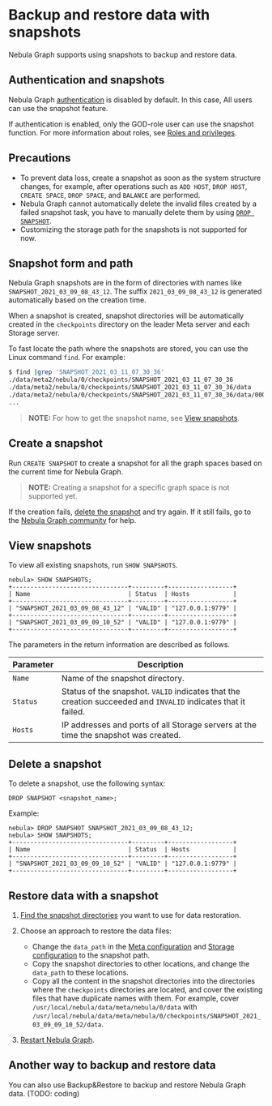 # Backup and restore data with snapshots

Nebula Graph supports using snapshots to backup and restore data.

## Authentication and snapshots

Nebula Graph [authentication](1.authentication/1.authentication.md) is disabled by default. In this case, All users can use the snapshot feature.

If authentication is enabled, only the GOD-role user can use the snapshot function. For more information about roles, see [Roles and privileges](1.authentication/3.role-list.md).

## Precautions

* To prevent data loss, create a snapshot as soon as the system structure changes, for example, after operations such as `ADD HOST`, `DROP HOST`, `CREATE SPACE`, `DROP SPACE`, and `BALANCE` are performed.
* Nebula Graph cannot automatically delete the invalid files created by a failed snapshot task, you have to manually delete them by using [`DROP SNAPSHOT`](#delete_a_snapshot).
* Customizing the storage path for the snapshots is not supported for now.

## Snapshot form and path

Nebula Graph snapshots are in the form of directories with names like `SNAPSHOT_2021_03_09_08_43_12`. The suffix `2021_03_09_08_43_12` is generated automatically based on the creation time.

When a snapshot is created, snapshot directories will be automatically created in the `checkpoints` directory on the leader Meta server and each Storage server.

To fast locate the path where the snapshots are stored, you can use the Linux command `find`. For example:

```bash
$ find |grep 'SNAPSHOT_2021_03_11_07_30_36'
./data/meta2/nebula/0/checkpoints/SNAPSHOT_2021_03_11_07_30_36
./data/meta2/nebula/0/checkpoints/SNAPSHOT_2021_03_11_07_30_36/data
./data/meta2/nebula/0/checkpoints/SNAPSHOT_2021_03_11_07_30_36/data/000081.sst
...
```

>**NOTE:** For how to get the snapshot name, see [View snapshots](#view_snapshots).

## Create a snapshot

Run `CREATE SNAPSHOT` to create a snapshot for all the graph spaces based on the current time for Nebula Graph.

>**NOTE:** Creating a snapshot for a specific graph space is not supported yet.

If the creation fails, [delete the snapshot](#delete_a_snapshot) and try again. If it still fails, go to the [Nebula Graph community](https://discuss.nebula-graph.io/) for help.

## View snapshots

To view all existing snapshots, run `SHOW SNAPSHOTS`.

```ngql
nebula> SHOW SNAPSHOTS;
+--------------------------------+---------+------------------+
| Name                           | Status  | Hosts            |
+--------------------------------+---------+------------------+
| "SNAPSHOT_2021_03_09_08_43_12" | "VALID" | "127.0.0.1:9779" |
+--------------------------------+---------+------------------+
| "SNAPSHOT_2021_03_09_09_10_52" | "VALID" | "127.0.0.1:9779" |
+--------------------------------+---------+------------------+
```

The parameters in the return information are described as follows.

|Parameter|Description|
|-|-|
|`Name`|Name of the snapshot directory.|
|`Status`|Status of the snapshot. `VALID` indicates that the creation succeeded and `INVALID` indicates that it failed.|
|`Hosts`|IP addresses and ports of all Storage servers at the time the snapshot was created.|

## Delete a snapshot

To delete a snapshot, use the following syntax:

```ngql
DROP SNAPSHOT <snapshot_name>;
```

Example:

```ngql
nebula> DROP SNAPSHOT SNAPSHOT_2021_03_09_08_43_12;
nebula> SHOW SNAPSHOTS;
+--------------------------------+---------+------------------+
| Name                           | Status  | Hosts            |
+--------------------------------+---------+------------------+
| "SNAPSHOT_2021_03_09_09_10_52" | "VALID" | "127.0.0.1:9779" |
+--------------------------------+---------+------------------+
```

## Restore data with a snapshot

1. [Find the snapshot directories](#snapshot_form_and_path) you want to use for data restoration.

2. Choose an approach to restore the data files:
   * Change the `data_path` in the [Meta configuration](../5.configurations-and-logs/1.configurations/2.meta-config.md) and [Storage configuration](../5.configurations-and-logs/1.configurations/4.storage-config.md) to the snapshot path.
   * Copy the snapshot directories to other locations, and change the `data_path` to these locations.
   * Copy all the content in the snapshot directories into the directories where the `checkpoints` directories are located, and cover the existing files that have duplicate names with them. For example, cover `/usr/local/nebula/data/meta/nebula/0/data` with `/usr/local/nebula/data/meta/nebula/0/checkpoints/SNAPSHOT_2021_03_09_09_10_52/data`.

3. [Restart Nebula Graph](../2.quick-start/5.start-stop-service.md).

## Another way to backup and restore data

You can also use Backup&Restore to backup and restore Nebula Graph data. (TODO: coding)

